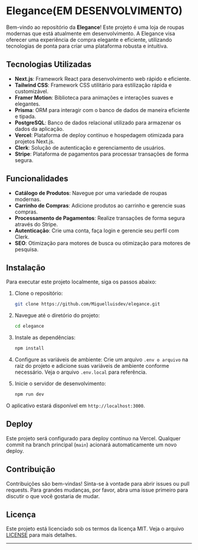 
# Elegance(EM DESENVOLVIMENTO)

Bem-vindo ao repositório da **Elegance**! Este projeto é uma loja de roupas modernas que está atualmente em desenvolvimento. A Elegance visa oferecer uma experiência de compra elegante e eficiente, utilizando tecnologias de ponta para criar uma plataforma robusta e intuitiva.

## Tecnologias Utilizadas

- **Next.js**: Framework React para desenvolvimento web rápido e eficiente.
- **Tailwind CSS**: Framework CSS utilitário para estilização rápida e customizável.
- **Framer Motion**: Biblioteca para animações e interações suaves e elegantes.
- **Prisma**: ORM para interagir com o banco de dados de maneira eficiente e tipada.
- **PostgreSQL**: Banco de dados relacional utilizado para armazenar os dados da aplicação.
- **Vercel**: Plataforma de deploy contínuo e hospedagem otimizada para projetos Next.js.
- **Clerk**: Solução de autenticação e gerenciamento de usuários.
- **Stripe**: Plataforma de pagamentos para processar transações de forma segura.

## Funcionalidades

- **Catálogo de Produtos**: Navegue por uma variedade de roupas modernas.
- **Carrinho de Compras**: Adicione produtos ao carrinho e gerencie suas compras.
- **Processamento de Pagamentos**: Realize transações de forma segura através do Stripe.
- **Autenticação**: Crie uma conta, faça login e gerencie seu perfil com Clerk.
- **SEO**: Otimização para motores de busca ou otimização para motores de pesquisa.
## Instalação

Para executar este projeto localmente, siga os passos abaixo:

1. Clone o repositório:
   ```bash
   git clone https://github.com/Miguelluisdev/elegance.git
   ```

2. Navegue até o diretório do projeto:
   ```bash
   cd elegance
   ```

3. Instale as dependências:
   ```bash
   npm install
   ```

4. Configure as variáveis de ambiente:
   Crie um arquivo `.env o arquivo` na raiz do projeto e adicione suas variáveis de ambiente conforme necessário. Veja o arquivo `.env.local` para referência.


6. Inicie o servidor de desenvolvimento:
   ```bash
   npm run dev
   ```

O aplicativo estará disponível em `http://localhost:3000`.

## Deploy

Este projeto será configurado para deploy contínuo na Vercel. Qualquer commit na branch principal (`main`) acionará automaticamente um novo deploy.

## Contribuição

Contribuições são bem-vindas! Sinta-se à vontade para abrir issues ou pull requests. Para grandes mudanças, por favor, abra uma issue primeiro para discutir o que você gostaria de mudar.

## Licença

Este projeto está licenciado sob os termos da licença MIT. Veja o arquivo [LICENSE](LICENSE) para mais detalhes.

---
